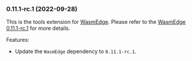 ### 0.11.1-rc.1 (2022-09-28)

This is the tools extension for [WasmEdge](https://github.com/WasmEdge/WasmEdge).
Please refer to the [WasmEdge 0.11.1-rc.1](https://github.com/WasmEdge/WasmEdge/releases/tag/0.11.1-rc.1) for more details.

Features:

* Update the `WasmEdge` dependency to `0.11.1-rc.1`.
